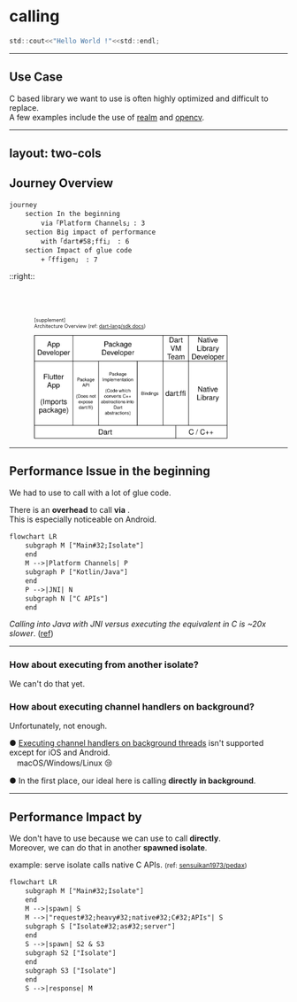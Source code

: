 <PageTitleHeader section="calling native C APIs"/>

# calling <UniqueTechnicalTerm val="native C APIs"/>

```c
std::cout<<"Hello World !"<<std::endl;
```

---

<PageTitleHeader section="calling native C APIs" title="Use Case"/>

## Use Case

C based library we want to use is often highly optimized and difficult to replace.  
A few examples include the use of [realm](https://github.com/realm/realm-core) and [opencv](https://opencv.org/).

---
layout: two-cols
---
<!-- https://github.com/slidevjs/slidev/blob/main/packages/client/layouts/two-cols.vue -->

<PageTitleHeader section="calling native C APIs" title="Journey Overview"/>

## Journey Overview

```mermaid {scale: 0.6}
journey
    section In the beginning
        via「Platform Channels」: 3
    section Big impact of performance
        with「dart#58;ffi」 : 6
    section Impact of glue code
        +「ffigen」 : 7
```
<!-- https://mermaid-js.github.io/mermaid/#/./flowchart?id=entity-codes-to-escape-characters -->

::right::
<br/>
<br/>
<br/>
<br/>
<div style="margin-left: 5em; font-size: xx-small">
    <div>
        [supplement]
        <br/>
        <TechnicalTerm val="dart:ffi"/> Architecture Overview
        (ref: <a href="https://github.com/dart-lang/sdk/blob/master/samples/ffi/sqlite/docs/sqlite-tutorial.md#architecture-overview">dart-lang/sdk docs</a>)
    </div>
    <br/>
    <img src="https://github.com/dart-lang/sdk/raw/master/samples/ffi/sqlite/docs/lib/scenario-default.svg" width="350"/>
</div>

---

<PageTitleHeader section="calling native C APIs" title="Issues"/>

## Performance Issue in the beginning

We had to use <a href="https://docs.flutter.dev/development/platform-integration/platform-channels" target="_blank"><TechnicalTerm val="Platform Channels"/></a> to call <UniqueTechnicalTerm val="native C APIs"/> with a lot of glue code.  
<!-- [Dart VM FFI Vision written by Google dart-lang Team Engineer](https://gist.github.com/mraleph/2582b57737711da40262fad71215d62e) -->

There is an **overhead** to call <UniqueTechnicalTerm val="native C APIs"/> **via** <TechnicalTerm val="Platform Channels"/>.  
This is especially noticeable on Android.

```mermaid
flowchart LR
    subgraph M ["Main#32;Isolate"]
    end
    M -->|Platform Channels| P
    subgraph P ["Kotlin/Java"]
    end
    P -->|JNI| N
    subgraph N ["C APIs"]
    end
```

<em>Calling into Java with JNI versus executing the equivalent in C is ~20x slower</em>. ([ref](https://docs.google.com/document/d/1bD_tiN987fWEPtw7tjXHzqZVg_g9H95IS32Cm609VZ8))

---

<PageTitleHeader section="calling native C APIs" title="Issues"/>

### How about executing from another isolate?

We can't do that yet.

### How about executing channel handlers on background?

Unfortunately, not enough.  

● [Executing channel handlers on background threads](https://docs.flutter.dev/development/platform-integration/platform-channels#channels-and-platform-threading) isn't supported except for iOS and Android.  
　macOS/Windows/Linux 😢

● In the first place, our ideal here is calling <UniqueTechnicalTerm val="native C APIs"/> **directly** **in background**.

---

<PageTitleHeader section="calling native C APIs" title="Impact"/>

## Performance Impact by <TechnicalTerm val="dart:ffi"/>

We don't have to use <TechnicalTerm val="Platform Channels"/> because we can use <TechnicalTerm val="dart:ffi"/> to call <UniqueTechnicalTerm val="native C APIs"/> **directly**.  
Moreover, we can do that in another **spawned isolate**.  

example: serve isolate calls native C APIs. <small>(ref: [sensuikan1973/pedax](https://github.com/sensuikan1973/pedax/blob/main/lib/engine/edax_server.dart))</small>
<!-- FFI package example: https://github.com/sensuikan1973/libedax4dart -->

```mermaid
flowchart LR
    subgraph M ["Main#32;Isolate"]
    end
    M -->|spawn| S
    M -->|"request#32;heavy#32;native#32;C#32;APIs"| S
    subgraph S ["Isolate#32;as#32;server"]
    end
    S -->|spawn| S2 & S3
    subgraph S2 ["Isolate"]
    end
    subgraph S3 ["Isolate"]
    end
    S -->|response| M
```

<!-- https://mermaid-js.github.io/mermaid/#/flowchart -->

